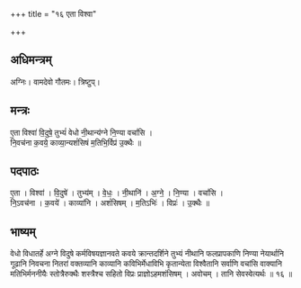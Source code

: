 +++
title = "१६ एता विश्वा"

+++
## अधिमन्त्रम्
अग्निः। वामदेवो गौतमः। त्रिष्टुप्।

## मन्त्रः
ए॒ता विश्वा॑ वि॒दुषे॒ तुभ्यं॑ वेधो नी॒थान्य॑ग्ने नि॒ण्या वचां॑सि ।  
नि॒वच॑ना क॒वये॒ काव्या॒न्यशं॑सिषं म॒तिभि॒र्विप्र॑ उ॒क्थैः ॥

## पदपाठः
ए॒ता । विश्वा॑ । वि॒दुषे॑ । तुभ्य॑म् । वे॒धः॒ । नी॒थानि॑ । अ॒ग्ने॒ । नि॒ण्या । वचां॑सि ।  
नि॒ऽवच॑ना । क॒वये॑ । काव्या॑नि । अशं॑सिषम् । म॒तिऽभिः॑ । विप्रः॑ । उ॒क्थैः ॥

## भाष्यम्
वेधो विधातर्हे अग्ने विदुषे कर्मविषयज्ञानवते कवये क्रान्तदर्शिने तुभ्यं नीथानि फलप्रापकाणि निण्या नेयार्थानि गूढानि निवचना नितरां वक्तव्यानि काव्यानि कविभिर्मेधाविभि कृतान्येता विश्वैतानि सर्वाणि वचांसि वाक्यानि मतिभिर्मननीयैः स्तोत्रैरुक्थैः शस्त्रैश्च सहितो विप्रः प्राज्ञोऽहमशंसिषम् । अवोचम् । तानि सेवस्वेत्यर्थः ॥ १६ ॥